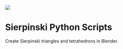 ![](https://raw.githubusercontent.com/schevla/sierpinski/master/sierpinski1_3_small.png)

# Sierpinski Python Scripts

Create Sierpinski triangles and tetrahedrons in Blender.
